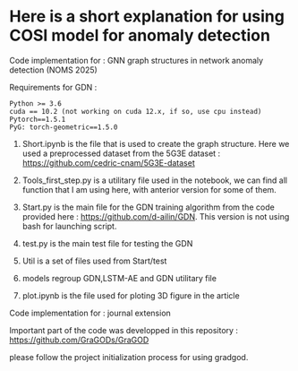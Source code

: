 

# Here is a short explanation for using COSI model for anomaly detection


Code implementation for : GNN graph structures in network anomaly detection (NOMS 2025)

Requirements for GDN :

    Python >= 3.6
    cuda == 10.2 (not working on cuda 12.x, if so, use cpu instead)
    Pytorch==1.5.1
    PyG: torch-geometric==1.5.0

  1) Short.ipynb is the file that is used to create the graph structure. Here we used a preprocessed dataset from the 5G3E dataset : https://github.com/cedric-cnam/5G3E-dataset

  2) Tools_first_step.py is a utilitary file used in the notebook, we can find all function that I am using here, with anterior version for some of them.
  
  3) Start.py is the main file for the GDN training algorithm from the code provided here : https://github.com/d-ailin/GDN. This version is not using bash for launching script.
  
  4) test.py is the main test file for testing the GDN
  
  5) Util is a set of files used from Start/test
  
  6) models regroup GDN,LSTM-AE and GDN utilitary file
  
  7) plot.ipynb is the file used for ploting 3D figure in the article

Code implementation for : journal extension

Important part of the code was developped in this repository : https://github.com/GraGODs/GraGOD

please follow the project initialization process for using gradgod.

